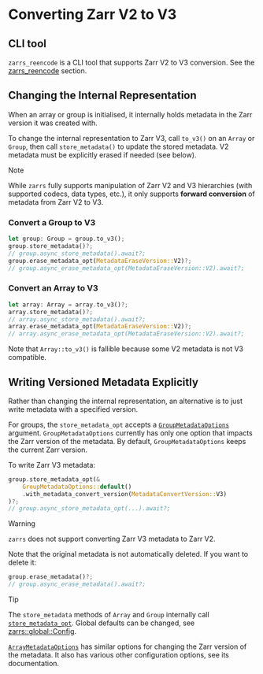 # Converting Zarr V2 to V3

## CLI tool

`zarrs_reencode` is a CLI tool that supports Zarr V2 to V3 conversion. See the [zarrs_reencode](./zarrs_tools/docs/zarrs_reencode.md) section.

## Changing the Internal Representation
When an array or group is initialised, it internally holds metadata in the Zarr version it was created with.

To change the internal representation to Zarr V3, call `to_v3()` on an `Array` or `Group`, then call `store_metadata()` to update the stored metadata.
V2 metadata must be explicitly erased if needed (see below).

> [!NOTE]
> While `zarrs` fully supports manipulation of Zarr V2 and V3 hierarchies (with supported codecs, data types, etc.), it only supports **forward conversion** of metadata from Zarr V2 to V3.

### Convert a Group to V3
```rs
let group: Group = group.to_v3();
group.store_metadata()?;
// group.async_store_metadata().await?;
group.erase_metadata_opt(MetadataEraseVersion::V2)?;
// group.async_erase_metadata_opt(MetadataEraseVersion::V2).await?;
```

### Convert an Array to V3
```rs
let array: Array = array.to_v3()?;
array.store_metadata()?;
// array.async_store_metadata().await?;
array.erase_metadata_opt(MetadataEraseVersion::V2)?;
// array.async_erase_metadata_opt(MetadataEraseVersion::V2).await?;
```

Note that `Array::to_v3()` is fallible because some V2 metadata is not V3 compatible.

## Writing Versioned Metadata Explicitly

Rather than changing the internal representation, an alternative is to just write metadata with a specified version.

For groups, the `store_metadata_opt` accepts a [`GroupMetadataOptions`](https://docs.rs/zarrs/latest/zarrs/group/struct.GroupMetadataOptions.html) argument.
`GroupMetadataOptions` currently has only one option that impacts the Zarr version of the metadata.
By default, `GroupMetadataOptions` keeps the current Zarr version.

To write Zarr V3 metadata:
```rs
group.store_metadata_opt(&
    GroupMetadataOptions::default()
    .with_metadata_convert_version(MetadataConvertVersion::V3)
)?;
// group.async_store_metadata_opt(...).await?;
```

> [!WARNING]
> `zarrs` does not support converting Zarr V3 metadata to Zarr V2.

Note that the original metadata is not automatically deleted.
If you want to delete it:

```rs
group.erase_metadata()?;
// group.async_erase_metadata().await?;
```

> [!TIP]
> The `store_metadata` methods of `Array` and `Group` internally call [`store_metadata_opt`](https://docs.rs/zarrs/latest/zarrs/group/struct.Group.html#method.store_metadata_opt).
> Global defaults can be changed, see [zarrs::global::Config](https://docs.rs/zarrs/latest/zarrs/config/struct.Config.html).

[`ArrayMetadataOptions`](https://docs.rs/zarrs/latest/zarrs/array/struct.ArrayMetadataOptions.html) has similar options for changing the Zarr version of the metadata.
It also has various other configuration options, see its documentation.
